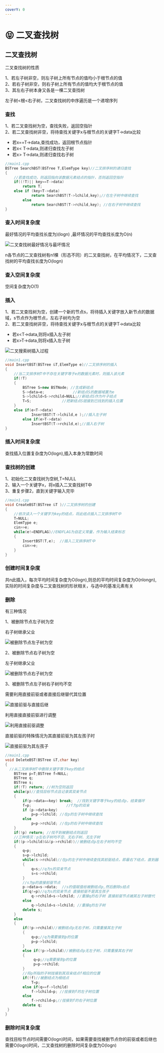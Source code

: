 ```yaml
---
coverY: 0
---
```


# 😝 二叉查找树

## 二叉查找树

二叉查找树的性质

1、若左子树非空，则左子树上所有节点的值均小于根节点的值\
2、若右子树非空，则右子树上所有节点的值均大于根节点的值\
3、其左右子树本身又各是一棵二叉查找树

左子树<根<右子树，二叉查找树的中序遍历是一个递增序列

### 查找

1、若二叉查找树为空，查找失败，返回空指针\
2、若二叉查找树非空，将待查找关键字x与根节点的关键字T->data比较

* 若x==T->data,查找成功，返回根节点指针
* 若x< T->data,则递归查找左子树
* 若x> T->data,则递归查找右子树

```cpp
//main1.cpp
BSTree SearchBST(BSTree T,ElemType key)//二叉排序树的递归查找
{
    //若查找成功，则返回指向该数据元素结点的指针，否则返回空指针
    if((!T)|| key==T->data)
        return T;
    else if (key<T->data)
            return SearchBST(T->lchild,key);//在左子树中继续查找
        else
            return SearchBST(T->rchild,key); //在右子树中继续查找
}
```

### 查入时间复杂度

最好情况的平均查找长度为)(logn) ,最坏情况的平均查找长度为O(n)

![二叉查找树最好情况与最坏情况](<../../../.gitbook/assets/屏幕截图 2022-06-01 081538.jpg>)

n各节点的二叉查找树有n!棵（形态不同）的二叉查找树，在平均情况下，二叉查找树的平均查找长度为O(logn)

### 查入空间复杂度

空间复杂度为O(1)

### 插入

1、若二叉查找树为空，创建一个新的节点s，将待插入关键字放入新节点的数据域，s节点作为根节点，左右子树均为空\
2、若二叉查找树非空，将待查找关键字x与根节点的关键字T->data比较

* 若x\<T->data,则将x插入左子树
* 若x>T->data,则将x插入左子树

![二叉搜索树插入过程](<../../../.gitbook/assets/屏幕截图 2022-06-01 082240.jpg>)

```cpp
//main1.cpp
void InsertBST(BSTree &T,ElemType e)//二叉排序树的插入
{
    //当二叉排序树T中不存在关键字等于e的数据元素时，则插入该元素
    if(!T)
    {
        BSTree S=new BSTNode; //生成新结点
        S->data=e;             //新结点S的数据域置为e
        S->lchild=S->rchild=NULL;//新结点S作为叶子结点
        T=S;              //把新结点S链接到已找到的插入位置
    }
    else if(e<T->data)
            InsertBST(T->lchild,e );//插入左子树
        else if(e>T->data)
            InsertBST(T->rchild,e);//插入右子树
}
```

### 插入时间复杂度

查找插入位置复杂度为O(logn),插入本身为常数时间

### 查找树的创建

1、初始化二叉查找树为空树,T=NULL\
2、输入一个关键字x，将x插入二叉查找树T中\
3、重复步骤2，直到关键字输入完毕

```cpp
//main1.cpp
void CreateBST(BSTree &T )//二叉排序树的创建
{
    //依次读入一个关键字为key的结点，将此结点插入二叉排序树T中
    T=NULL;
    ElemType e;
    cin>>e;
    while(e!=ENDFLAG)//ENDFLAG为自定义常量，作为输入结束标志
    {
        InsertBST(T,e);  //插入二叉排序树T中
        cin>>e;
    }
}
```

### 创建时间复杂度

共n此插入，每次平均时间复杂度为O(logn),则总的平均时间复杂度为O(nlongn),实际的时间复杂度与二叉查找树的形状相关，与选中的基准元素有关

### 删除

有三种情况

1、被删除节点左子树为空

右子树继承父业

![被删除节点左子树为空](<../../../.gitbook/assets/屏幕截图 2022-06-01 091014.jpg>)

2、被删除节点右子树为空

左子树继承父业

![被删除节点右子树为空](<../../../.gitbook/assets/屏幕截图 2022-06-01 091118.jpg>)

3、被删除节点左子树右子树均不空

需要利用直接前驱或者直接后继替代其位置

![直接前驱与直接后继](<../../../.gitbook/assets/屏幕截图 2022-06-01 091445.jpg>)

利用直接直接前驱进行调整

![利用直接前驱调整](<../../../.gitbook/assets/屏幕截图 2022-06-01 091601.jpg>)

直接前驱的特殊情况为其直接前驱为其左孩子时

![直接前驱为其左孩子](<../../../.gitbook/assets/屏幕截图 2022-06-01 091820.jpg>)

```cpp
//main1.cpp
void DeleteBST(BSTree &T,char key)
{
  //从二叉排序树T中删除关键字等于key的结点
    BSTree p=T;BSTree f=NULL;
    BSTree q;
    BSTree s;
    if(!T) return; //树为空则返回
    while(p)//查找目标节点且记录其双亲节点
    {
        if(p->data==key) break;  //找到关键字等于key的结点p，结束循环
        f=p;                //f为p的双亲
        if (p->data>key)
            p=p->lchild; //在p的左子树中继续查找
        else
            p=p->rchild; //在p的右子树中继续查找
    }
    if(!p) return; //找不到被删结点则返回
    //三种情况：p左右子树均不空、无右子树、无左子树
    if((p->lchild)&&(p->rchild))//被删结点p左右子树均不空
    {
        q=p;
        s=p->lchild;
        while(s->rchild)//在p的左子树中继续查找其前驱结点，即最右下结点，直到器右孩子为空
        {
            q=s;//q为s的双亲节点
            s=s->rchild;
        }
        //s为p的直接前驱节点
        p->data=s->data;  //s的值赋值给被删结点p,然后删除s结点
        if(q!=p)//q为s的双亲节点 直接前驱不是其左孩子
            q->rchild=s->lchild; //重接q的右子树 直接前驱节点被其左子树替代
        else
            q->lchild=s->lchild; //重接q的左子树
        delete s;
    }
    else
    {
        if(!p->rchild)//被删结点p无右子树，只需重接其左子树
        {
            q=p;//q为需要接到p的位置
            p=p->lchild;
        }
        else if(!p->lchild)//被删结点p无左子树，只需重接其右子树
        {
             q=p;//q需要接到p的位置
             p=p->rchild;
        }
        //将p所指的子树挂接到其双亲结点f相应的位置
        if(!f)//被删结点为根结点
            T=p;  
        else if(q==f->lchild)
            f->lchild=p; //挂接到f的左子树位置
        else
            f->rchild=p;//挂接到f的右子树位置
        delete q;
 }
}
```

### 删除时间复杂度

查找目标节点时间需要O(logn)时间，如果需要查找被删节点你的前驱或者后继也需要O(logn)时间，二叉查找树的删除时间复杂度为O(logn)
